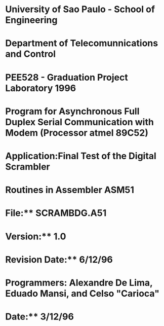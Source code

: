 # University of Sao Paulo - School of Engineering
# Department of Telecomunnications and Control
# PEE528 - Graduation Project Laboratory 1996

# Program for Asynchronous Full Duplex Serial Communication with Modem (Processor atmel 89C52)

# Application:Final Test of the Digital Scrambler

# Routines in Assembler ASM51

# File:** SCRAMBDG.A51  
# Version:** 1.0  
# Revision Date:** 6/12/96  
# Programmers: Alexandre De Lima, Eduado Mansi, and Celso "Carioca"  
# Date:** 3/12/96
